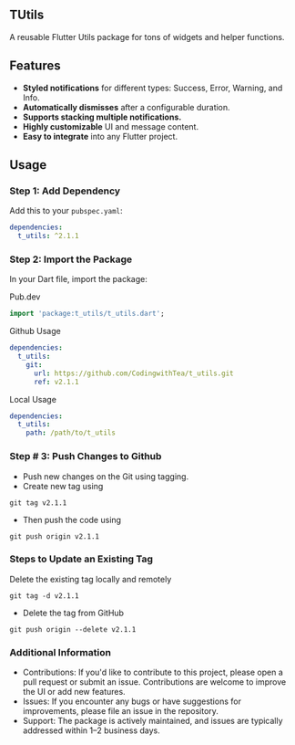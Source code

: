 ## TUtils

A reusable Flutter Utils package for tons of widgets and helper functions.

## Features

- **Styled notifications** for different types: Success, Error, Warning, and Info.
- **Automatically dismisses** after a configurable duration.
- **Supports stacking multiple notifications.**
- **Highly customizable** UI and message content.
- **Easy to integrate** into any Flutter project.

## Usage

### Step 1: Add Dependency

Add this to your `pubspec.yaml`:

```yaml
dependencies:
  t_utils: ^2.1.1
```

### Step 2: Import the Package

In your Dart file, import the package:

Pub.dev

```dart
import 'package:t_utils/t_utils.dart';
```

Github Usage

```yaml
dependencies:
  t_utils:
    git:
      url: https://github.com/CodingwithTea/t_utils.git
      ref: v2.1.1
```

Local Usage

```yaml
dependencies:
  t_utils:
    path: /path/to/t_utils
```

### Step # 3: Push Changes to Github

- Push new changes on the Git using tagging.
- Create new tag using

```shell
git tag v2.1.1
```

- Then push the code using

```shell
git push origin v2.1.1
```


### Steps to Update an Existing Tag
Delete the existing tag locally and remotely

```shell 
git tag -d v2.1.1
```
- Delete the tag from GitHub
```shell
git push origin --delete v2.1.1
``` 



### Additional Information

- Contributions: If you'd like to contribute to this project, please open a pull request or submit
  an issue. Contributions are welcome to improve the UI or add new features.
- Issues: If you encounter any bugs or have suggestions for improvements, please file an issue in
  the repository.
- Support: The package is actively maintained, and issues are typically addressed within 1–2
  business days.
